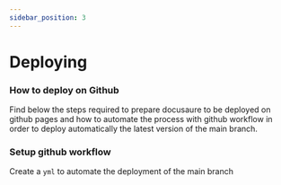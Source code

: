 ```yaml
---
sidebar_position: 3
---
```


# Deploying 

### How to deploy on Github

Find below the steps required to prepare docusaure to be deployed on github pages and how to automate the
process with github workflow in order to deploy automatically the latest version of the main branch.

### Setup github workflow 

Create a `yml` to automate the deployment of the main branch